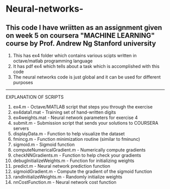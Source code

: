 # Neural-networks-
This code I have wriitten as an assignment given on week 5 on coursera "MACHINE LEARNING" course by Prof. Andrew Ng Stanford university 
-------------------------------------------------------------------------------------------------------
1) This has ex4 folder which contains various scipts written in octave/matlab programming language
2) It has pdf ex4 which tells about a task which is accomplished with this code 
3) The neural networks code is just global and it can be used for different purposes
-------------------------------------------------------------------------------------
  EXPLANATION OF SCRIPTS
1) ex4.m - Octave/MATLAB script that steps you through the exercise
2) ex4data1.mat - Training set of hand-written digits 
3) ex4weights.mat - Neural network parameters for exercise 4
4) submit.m - Submission script that sends your solutions to COURSERA servers
5) displayData.m - Function to help visualize the dataset
6) fmincg.m - Function minimization routine (similar to fminunc)
7) sigmoid.m - Sigmoid function 
8) computeNumericalGradient.m - Numerically compute gradients
9) checkNNGradients.m - Function to help check your gradients
10) debugInitializeWeights.m - Function for initializing weights 
11) predict.m - Neural network prediction function 
12) sigmoidGradient.m - Compute the gradient of the sigmoid function
13) randInitializeWeights.m - Randomly initialize weights 
14) nnCostFunction.m - Neural network cost function
